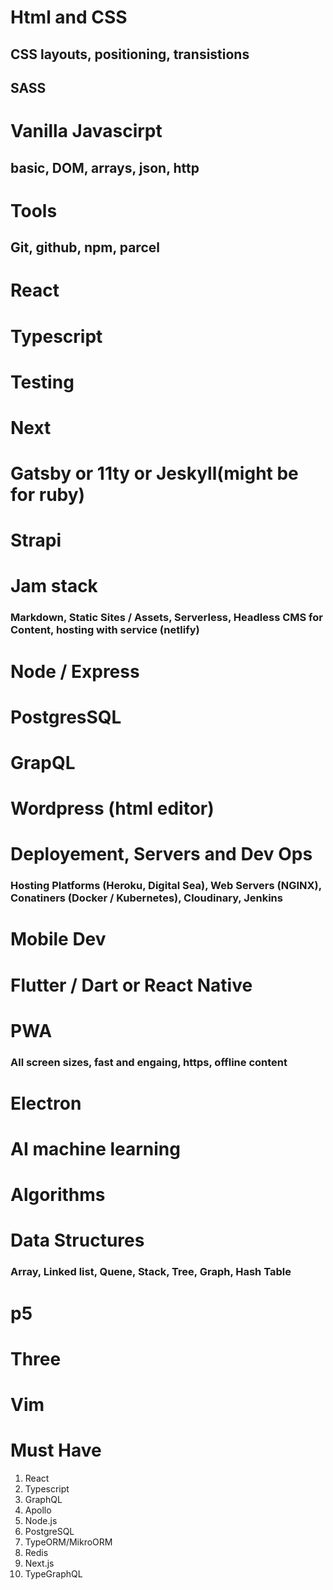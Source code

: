# Html and CSS
## CSS layouts, positioning, transistions
## SASS

# Vanilla Javascirpt
## basic, DOM, arrays, json, http

# Tools
## Git, github, npm, parcel 

# React

# Typescript

# Testing

# Next

# Gatsby or 11ty or Jeskyll(might be for ruby)

# Strapi 

# Jam stack 
### Markdown, Static Sites / Assets, Serverless, Headless CMS for Content, hosting with service (netlify)

# Node / Express

# PostgresSQL 

# GrapQL

# Wordpress (html editor)

# Deployement, Servers and Dev Ops
### Hosting Platforms (Heroku, Digital Sea), Web Servers (NGINX), Conatiners (Docker / Kubernetes), Cloudinary, Jenkins 


# Mobile Dev

# Flutter / Dart or React Native  

# PWA 
### All screen sizes, fast and engaing, https, offline content

# Electron

# AI machine learning

# Algorithms

# Data Structures
### Array, Linked list, Quene, Stack, Tree, Graph, Hash Table

# p5 

# Three

# Vim

# Must Have
1. React
2. Typescript
3. GraphQL
4. Apollo
5. Node.js
6. PostgreSQL
7. TypeORM/MikroORM
8. Redis
9. Next.js
10. TypeGraphQL